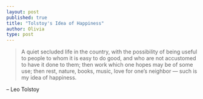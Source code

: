 ```yaml
---
layout: post
published: true
title: "Tolstoy's Idea of Happiness"
author: Olivia
type: post
---
```


> A quiet secluded life in the country, with the possibility of being useful to people to whom it is easy to do good, and who are not accustomed to have it done to them; then work which one hopes may be of some use; then rest, nature, books, music, love for one’s neighbor — such is my idea of happiness.

– Leo Tolstoy